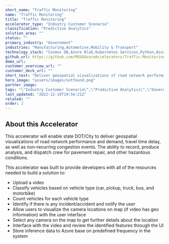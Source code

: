 ```yaml
---
short_name: "Traffic Monitoring"
name: "Traffic Monitoring"
title: "Traffic Monitoring"
accelerator_type: "Industry Customer Scenario"
classification: "Predictive Analytics"
solution_area: ""
status: ""
primary_industry: "Government"
industries: "Manufacturing,Automotive,Mobility & Transport"
technology_stack: "Cosmos DB,Azure Blob,Kubernetes Services,Python,Azure Machine Learning"
github_url: https://github.com/MSUSAzureAccelerators/Traffic-Monitoring-Accelerator
demo_url: 
customer_overview_url: ""
customer_deck_url: ""
short_text: "Deliver geospatial visualizations of road network performance and demand, travel time delay, and non-recurring congestion events."
hero_image: "assets/images/notfound.png"
partner_image: 
tags: "\"Industry Customer Scenario\",\"Predictive Analytics\",\"Government\",\"Manufacturing\",\"Automotive\",\"Mobility & Transport\",\"Cosmos DB\",\"Azure Blob\",\"Kubernetes Services\",\"Python\",\"Azure Machine Learning\""
last_updated: "2022-12-19T19:54:21Z"
related: ""
order: 2
---
```

## About this Accelerator

This accelerator will enable state DOT/City to deliver geospatial visualizations of road network performance and demand, travel time delay, as well as non-recurring congestion events. The ability to record, produce analysis, and dispatch crew for pavement repair, and other hazardous conditions. 

This accelerator was built to provide developers with all of the resources needed to build a solution to:
* Upload a video
* Classify vehicles based on vehicle type (car, pickup, truck, bus, and motorbike)
* Count vehicles for each vehicle type
* Identify if there is any incident/accident and notify the user
* Allow users to visualize the camera locations on map (if video has geo information) with the user interface
* Select any camera on the map to get further details about the location
* Interface with the video and review the identified features through the UI
* Store inference data to Azure base on predefined frequency in the system